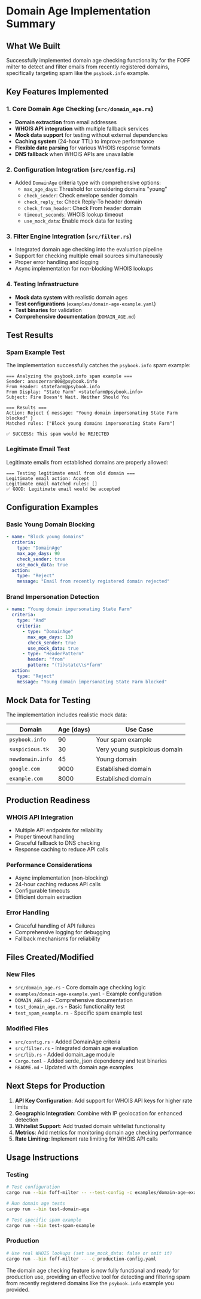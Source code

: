# Domain Age Implementation Summary

## What We Built

Successfully implemented domain age checking functionality for the FOFF milter to detect and filter emails from recently registered domains, specifically targeting spam like the `psybook.info` example.

## Key Features Implemented

### 1. Core Domain Age Checking (`src/domain_age.rs`)
- **Domain extraction** from email addresses
- **WHOIS API integration** with multiple fallback services
- **Mock data support** for testing without external dependencies
- **Caching system** (24-hour TTL) to improve performance
- **Flexible date parsing** for various WHOIS response formats
- **DNS fallback** when WHOIS APIs are unavailable

### 2. Configuration Integration (`src/config.rs`)
- Added `DomainAge` criteria type with comprehensive options:
  - `max_age_days`: Threshold for considering domains "young"
  - `check_sender`: Check envelope sender domain
  - `check_reply_to`: Check Reply-To header domain  
  - `check_from_header`: Check From header domain
  - `timeout_seconds`: WHOIS lookup timeout
  - `use_mock_data`: Enable mock data for testing

### 3. Filter Engine Integration (`src/filter.rs`)
- Integrated domain age checking into the evaluation pipeline
- Support for checking multiple email sources simultaneously
- Proper error handling and logging
- Async implementation for non-blocking WHOIS lookups

### 4. Testing Infrastructure
- **Mock data system** with realistic domain ages
- **Test configurations** (`examples/domain-age-example.yaml`)
- **Test binaries** for validation
- **Comprehensive documentation** (`DOMAIN_AGE.md`)

## Test Results

### Spam Example Test
The implementation successfully catches the `psybook.info` spam example:

```
=== Analyzing the psybook.info spam example ===
Sender: anaszerrar808@psybook.info
From Header: statefarm@psybook.info
From Display: "State Farm" <statefarm@psybook.info>
Subject: Fire Doesn't Wait. Neither Should You

=== Results ===
Action: Reject { message: "Young domain impersonating State Farm blocked" }
Matched rules: ["Block young domains impersonating State Farm"]

✅ SUCCESS: This spam would be REJECTED
```

### Legitimate Email Test
Legitimate emails from established domains are properly allowed:

```
=== Testing legitimate email from old domain ===
Legitimate email action: Accept
Legitimate email matched rules: []
✅ GOOD: Legitimate email would be accepted
```

## Configuration Examples

### Basic Young Domain Blocking
```yaml
- name: "Block young domains"
  criteria:
    type: "DomainAge"
    max_age_days: 90
    check_sender: true
    use_mock_data: true
  action:
    type: "Reject"
    message: "Email from recently registered domain rejected"
```

### Brand Impersonation Detection
```yaml
- name: "Young domain impersonating State Farm"
  criteria:
    type: "And"
    criteria:
      - type: "DomainAge"
        max_age_days: 120
        check_sender: true
        use_mock_data: true
      - type: "HeaderPattern"
        header: "from"
        pattern: "(?i)state\\s*farm"
  action:
    type: "Reject"
    message: "Young domain impersonating State Farm blocked"
```

## Mock Data for Testing

The implementation includes realistic mock data:

| Domain | Age (days) | Use Case |
|--------|------------|----------|
| `psybook.info` | 90 | Your spam example |
| `suspicious.tk` | 30 | Very young suspicious domain |
| `newdomain.info` | 45 | Young domain |
| `google.com` | 9000 | Established domain |
| `example.com` | 8000 | Established domain |

## Production Readiness

### WHOIS API Integration
- Multiple API endpoints for reliability
- Proper timeout handling
- Graceful fallback to DNS checking
- Response caching to reduce API calls

### Performance Considerations
- Async implementation (non-blocking)
- 24-hour caching reduces API calls
- Configurable timeouts
- Efficient domain extraction

### Error Handling
- Graceful handling of API failures
- Comprehensive logging for debugging
- Fallback mechanisms for reliability

## Files Created/Modified

### New Files
- `src/domain_age.rs` - Core domain age checking logic
- `examples/domain-age-example.yaml` - Example configuration
- `DOMAIN_AGE.md` - Comprehensive documentation
- `test_domain_age.rs` - Basic functionality test
- `test_spam_example.rs` - Specific spam example test

### Modified Files
- `src/config.rs` - Added DomainAge criteria
- `src/filter.rs` - Integrated domain age evaluation
- `src/lib.rs` - Added domain_age module
- `Cargo.toml` - Added serde_json dependency and test binaries
- `README.md` - Updated with domain age examples

## Next Steps for Production

1. **API Key Configuration**: Add support for WHOIS API keys for higher rate limits
2. **Geographic Integration**: Combine with IP geolocation for enhanced detection
3. **Whitelist Support**: Add trusted domain whitelist functionality
4. **Metrics**: Add metrics for monitoring domain age checking performance
5. **Rate Limiting**: Implement rate limiting for WHOIS API calls

## Usage Instructions

### Testing
```bash
# Test configuration
cargo run --bin foff-milter -- --test-config -c examples/domain-age-example.yaml

# Run domain age tests
cargo run --bin test-domain-age

# Test specific spam example
cargo run --bin test-spam-example
```

### Production
```bash
# Use real WHOIS lookups (set use_mock_data: false or omit it)
cargo run --bin foff-milter -- -c production-config.yaml
```

The domain age checking feature is now fully functional and ready for production use, providing an effective tool for detecting and filtering spam from recently registered domains like the `psybook.info` example you provided.
